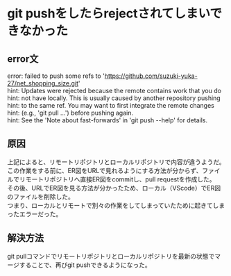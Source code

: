 # git pushをしたらrejectされてしまいできなかった

## error文
error: failed to push some refs to 'https://github.com/suzuki-yuka-27/net_shopping_size.git'  
hint: Updates were rejected because the remote contains work that you do  
hint: not have locally. This is usually caused by another repository pushing  
hint: to the same ref. You may want to first integrate the remote changes  
hint: (e.g., 'git pull ...') before pushing again.  
hint: See the 'Note about fast-forwards' in 'git push --help' for details.

## 原因
上記によると、リモートリポジトリとローカルリポジトリで内容が違うようだ。  
この作業をする前に、ER図をURLで見れるようにする方法が分からず、ファイルでリモートリポジトリへ直接ER図をcommitし、pull requestを作成した。  
その後、URLでER図を見る方法が分かったため、ローカル（VScode）でER図のファイルを削除した。  
つまり、ローカルとリモートで別々の作業をしてしまっていたために起きてしまったエラーだった。  

## 解決方法
git pullコマンドでリモートリポジトリとローカルリポジトリを最新の状態でマージすることで、再びgit pushできるようになった。